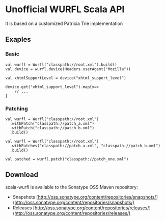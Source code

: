 Unofficial WURFL Scala API
==========================
It is based on a customized Patricia Trie implementation

Exaples
-------

### Basic
    val wurfl = Wurfl("classpath://root.xml").build()
    val device = wurfl.device(Headers.userAgent("Mozilla"))

    val xhtmlSupportLevel = device("xhtml_support_level")

    device.get("xhtml_support_level").map{x=>
        // ...
    }


### Patching

    val wurfl = Wurfl("classpath://root.xml")
      .withPatch("classpath://patch_a.xml")
      .withPatch("classpath://patch_b.xml")
      .build()

    val wurfl = Wurfl("classpath://root.xml")
      .withPatches("classpath://patch_a.xml", "classpath://patch_b.xml")
      .build()

    val patched = wurfl.patch("classpath://patch_one.xml")
Download
--------
scala-wurfl is available to the Sonatype OSS Maven repository:

 *    Snapshots [http://oss.sonatype.org/content/repositories/snapshots/](http://oss.sonatype.org/content/repositories/snapshots/)
 *    Releases [http://oss.sonatype.org/content/repositories/releases/](http://oss.sonatype.org/content/repositories/releases/)